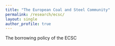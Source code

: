 ```yaml
---
title: "The European Coal and Steel Community"
permalink: /research/ecsc/
layout: single
author_profile: true
---
```


The borrowing policy of the ECSC
